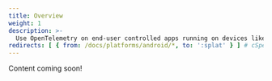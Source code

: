 ```yaml
---
title: Overview
weight: 1
description: >-
  Use OpenTelemetry on end-user controlled apps running on devices like mobile phones, desktop computers, and retail kiosks.
redirects: [ { from: /docs/platforms/android/*, to: ':splat' } ] # cSpell:disable-line
---
```


Content coming soon!
